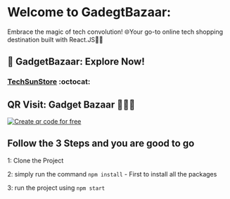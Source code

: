 # Welcome to GadegtBazaar:
Embrace the magic of tech convolution! 🌐Your go-to online tech shopping destination built with React.JS🛒🔥

## 🔗 GadgetBazaar: Explore Now!
###  [TechSunStore](https://gadgetbazaar.netlify.app/) :octocat:

## QR Visit: Gadget Bazaar 📱👨‍💻
<a href='https://me-qr.com' border='0' style='cursor:pointer;display:block'><img src='https://cdn2.me-qr.com/qr/69876262.png?v=1690297714' alt='Create qr code for free'></a>


## Follow the 3 Steps and you are good to go


1: Clone the Project 

2: simply run the command    `npm install`  - First to install all the packages
   
3: run the project using   `npm start`













